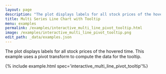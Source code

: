 ```yaml
---
layout: page
description: "The plot displays labels for all stock prices of the hovered time. This example uses a pivot transform to compute the data for the tooltip."
title: Multi Series Line Chart with Tooltip
menu: examples
permalink: /examples/interactive_multi_line_pivot_tooltip.html
image: /examples/interactive_multi_line_pivot_tooltip.png
edit_path: _data/examples.json
---
```


The plot displays labels for all stock prices of the hovered time. This example uses a pivot transform to compute the data for the tooltip.

{% include example.html spec='interactive_multi_line_pivot_tooltip'%}
